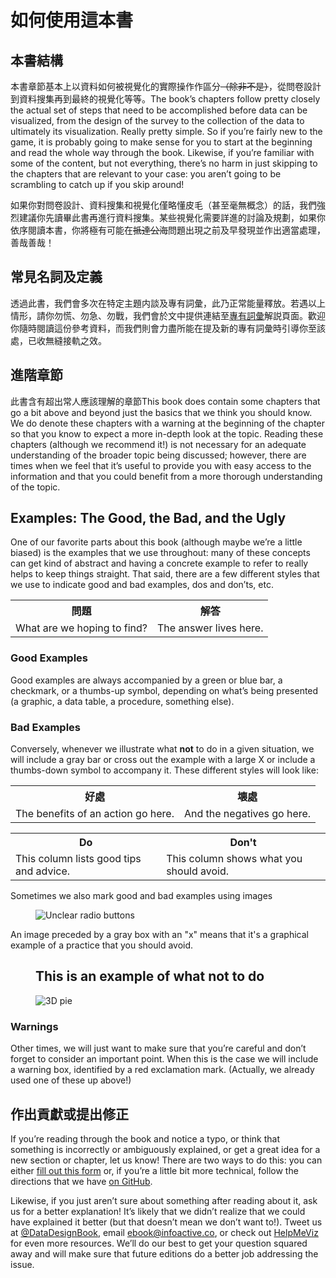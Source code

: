 <!--
Sections hidden for Gitbook publishing
  <section data-type="introduction">-->
<h1>如何使用這本書</h1>

<h2>本書結構</h2>

<p>本書章節基本上以資料如何被視覺化的實際操作作區分<s>（除非不是）</s>，從問卷設計到資料搜集再到最終的視覺化等等。The book&rsquo;s chapters follow pretty closely the actual set of steps that need to be accomplished before data can be visualized, from the design of the survey to the collection of the data to ultimately its visualization. Really pretty simple. So if you&rsquo;re fairly new to the game, it is probably going to make sense for you to start at the beginning and read the whole way through the book. Likewise, if you&rsquo;re familiar with some of the content, but not everything, there&rsquo;s no harm in just skipping to the chapters that are relevant to your case: you aren&rsquo;t going to be scrambling to catch up if you skip around!</p>

<div data-type="warning">
<p>如果你對問卷設計、資料搜集和視覺化僅略懂皮毛（甚至毫無概念）的話，我們強烈建議你先讀畢此書再進行資料搜集。某些視覺化需要詳進的討論及規劃，如果你依序閱讀本書，你將極有可能在<s>抵達公海</s>問題出現之前及早發現並作出適當處理，善哉善哉！</p>
</div>

<h2>常見名詞及定義</h2>

<p>透過此書，我們會多次在特定主題内談及專有詞彙，此乃正常能量釋放。若遇以上情形，請你勿慌、勿急、勿戰，我們會於文中提供連結至<a class="glossterm" href="glossary01.html#" target="_blank">專有詞彙</a>解説頁面。歡迎你隨時閱讀這份參考資料，而我們則會力盡所能在提及新的專有詞彙時引導你至該處，已收無縫接軌之效。</p>

<h2>進階章節</h2>

<p>此書含有超出常人應該理解的章節This book does contain some chapters that go a bit above and beyond just the basics that we think you should know. We do denote these chapters with a warning at the beginning of the chapter so that you know to expect a more in-depth look at the topic. Reading these chapters (although we recommend it!) is not necessary for an adequate understanding of the broader topic being discussed; however, there are times when we feel that it&rsquo;s useful to provide you with easy access to the information and that you could benefit from a more thorough understanding of the topic.</p>

<h2>Examples: The Good, the Bad, and the Ugly</h2>

<p>One of our favorite parts about this book (although maybe we&rsquo;re a little biased) is the examples that we use throughout: many of these concepts can get kind of abstract and having a concrete example to refer to really helps to keep things straight. That said, there are a few different styles that we use to indicate good and bad examples, dos and don&rsquo;ts, etc.</p>

<table class="custom question-and-answer">
	<tbody>
		<tr>
      <th>問題</th>
			<th>解答</th>
    </tr>
    <tr>
      <td>What are we hoping to find?</td>
      <td>The answer lives here.</td>
    </tr>
  </tbody>
</table>

<h3>Good Examples</h3>

<p>Good examples are always accompanied by a green or blue bar, a checkmark, or a thumbs-up symbol, depending on what&rsquo;s being presented (a graphic, a data table, a procedure, something else).</p>

<h3>Bad Examples</h3>

<p>Conversely, whenever we illustrate what <strong>not</strong> to do in a given situation, we will include a gray bar or cross out the example with a large X or include a thumbs-down symbol to accompany it. These different styles will look like:</p>

<table class="custom good-and-bad">
	<tbody>
		<tr>
			<th>好處</th>
			<th>壊處</th>
    </tr>
    <tr>
      <td>The benefits of an action go here.</td>
      <td>And the negatives go here.</td>
    </tr>
  </tbody>
</table>

<table class="custom yes-and-no">
	<tbody>
		<tr>
			<th>Do</th>
			<th>Don't</th>
    </tr>
    <tr>
      <td>This column lists good tips and advice.</td>
      <td>This column shows what you should avoid.</td>
    </tr>
  </tbody>
</table>

<p>Sometimes we also mark good and bad examples using images</p>

<figure><img alt="Unclear radio buttons" src="../images/sections/03/correct-ages.png" /></figure>

<p>An image preceded by a gray box with an "x" means that it's a graphical example of a practice that you should avoid.</p>

<figure>
  <h2 class="avoid">This is an example of what not to do</h2>
  <img alt="3D pie" src="../images/sections/01/what-not-to-do.png" />
</figure>

<h3>Warnings</h3>

<p>Other times, we will just want to make sure that you&rsquo;re careful and don&rsquo;t forget to consider an important point. When this is the case we will include a warning box, identified by a red exclamation mark. (Actually, we already used one of these up above!)</p>

<h2>作出貢獻或提出修正</h2>

<p>If you&rsquo;re reading through the book and notice a typo, or think that something is incorrectly or ambiguously explained, or get a great idea for a new section or chapter, let us know! There are two ways to do this: you can either <a href="https://docs.google.com/a/infoactive.us/forms/d/1LsafHUV-BPQHmQsXHR40UsXS4f0c_jySgMrF9vMloF4/viewform?usp=send_form" target="_blank">fill out this form</a> or, if you&rsquo;re a little bit more technical, follow the directions that we have <a href="https://github.com/infoactive/data-design#can-i-make-edits" target="_blank">on GitHub</a>.</p>

<p>Likewise, if you just aren&rsquo;t sure about something after reading about it, ask us for a better explanation! It&rsquo;s likely that we didn&rsquo;t realize that we could have explained it better (but that doesn&rsquo;t mean we don&rsquo;t want to!). Tweet us at <a href="http://twitter.com/DataDesignBook" target="_blank">@DataDesignBook</a>, email <a href="mailto:ebook@infoactive.co?subject=Data Design Question" target="_blank">ebook@infoactive.co</a>, or check out <a href="http://helpmeviz.com/" target="_blank">HelpMeViz</a> for even more resources. We&rsquo;ll do our best to get your question squared away and will make sure that future editions do a better job addressing the issue.</p>
<!--</section>-->
